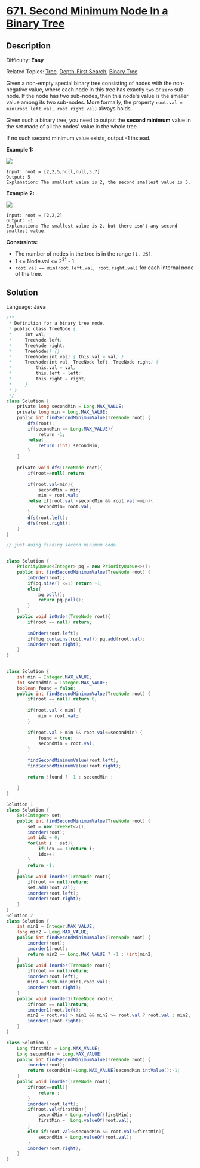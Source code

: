 # [671\. Second Minimum Node In a Binary Tree](https://leetcode.com/problems/second-minimum-node-in-a-binary-tree/)

## Description

Difficulty: **Easy**  

Related Topics: [Tree](https://leetcode.com/tag/tree/), [Depth-First Search](https://leetcode.com/tag/depth-first-search/), [Binary Tree](https://leetcode.com/tag/binary-tree/)


Given a non-empty special binary tree consisting of nodes with the non-negative value, where each node in this tree has exactly `two` or `zero` sub-node. If the node has two sub-nodes, then this node's value is the smaller value among its two sub-nodes. More formally, the property `root.val = min(root.left.val, root.right.val)` always holds.

Given such a binary tree, you need to output the **second minimum** value in the set made of all the nodes' value in the whole tree.

If no such second minimum value exists, output -1 instead.

**Example 1:**

![](https://assets.leetcode.com/uploads/2020/10/15/smbt1.jpg)

```
Input: root = [2,2,5,null,null,5,7]
Output: 5
Explanation: The smallest value is 2, the second smallest value is 5.
```

**Example 2:**

![](https://assets.leetcode.com/uploads/2020/10/15/smbt2.jpg)

```
Input: root = [2,2,2]
Output: -1
Explanation: The smallest value is 2, but there isn't any second smallest value.
```

**Constraints:**

*   The number of nodes in the tree is in the range `[1, 25]`.
*   1 <= Node.val <= 2<sup>31</sup> - 1
*   `root.val == min(root.left.val, root.right.val)` for each internal node of the tree.


## Solution

Language: **Java**

```java
/**
 * Definition for a binary tree node.
 * public class TreeNode {
 *     int val;
 *     TreeNode left;
 *     TreeNode right;
 *     TreeNode() {}
 *     TreeNode(int val) { this.val = val; }
 *     TreeNode(int val, TreeNode left, TreeNode right) {
 *         this.val = val;
 *         this.left = left;
 *         this.right = right;
 *     }
 * }
 */
class Solution {
    private long secondMin = Long.MAX_VALUE;
    private long min = Long.MAX_VALUE;
    public int findSecondMinimumValue(TreeNode root) {
        dfs(root);
        if(secondMin == Long.MAX_VALUE){
            return -1;
        }else{
            return (int) secondMin;
        }
    }
    
    private void dfs(TreeNode root){
        if(root==null) return;
        
        if(root.val<min){
            secondMin = min;
            min = root.val;
        }else if(root.val <secondMin && root.val!=min){
            secondMin= root.val;
        }
        dfs(root.left);
        dfs(root.right);
    }
}

// just doing finding second minimum code.
```

```java

class Solution {
    PriorityQueue<Integer> pq = new PriorityQueue<>();
    public int findSecondMinimumValue(TreeNode root) {
        inOrder(root);
        if(pq.size() <=1) return -1;
        else{
            pq.poll();
            return pq.poll();
        }
    }
    public void inOrder(TreeNode root){
        if(root == null) return;
        
        inOrder(root.left);
        if(!pq.contains(root.val)) pq.add(root.val);
        inOrder(root.right);
    }
}

```

```java

class Solution {
    int min = Integer.MAX_VALUE;
    int secondMin = Integer.MAX_VALUE;
    boolean found = false;
    public int findSecondMinimumValue(TreeNode root) {
        if(root == null) return 0;
        
        if(root.val < min) {
            min = root.val;
        }
        
        if(root.val > min && root.val<=secondMin) {
            found = true;
            secondMin = root.val;
        }
        
        findSecondMinimumValue(root.left);
        findSecondMinimumValue(root.right);
        
        return !found ? -1 : secondMin ;
        
    }
}

```


```java
Solution 1
class Solution {
    Set<Integer> set;
    public int findSecondMinimumValue(TreeNode root) {
        set = new TreeSet<>();
        inorder(root);
        int idx = 0;
        for(int i : set){
            if(idx == 1)return i;
            idx++;
        }
        return -1;
    }
    public void inorder(TreeNode root){
        if(root == null)return;
        set.add(root.val);
        inorder(root.left);
        inorder(root.right);
    }
}
Solution 2
class Solution {
    int min1 = Integer.MAX_VALUE;
    long min2 = Long.MAX_VALUE;
    public int findSecondMinimumValue(TreeNode root) {
        inorder(root);
        inorder1(root);
        return min2 == Long.MAX_VALUE ? -1 : (int)min2;
    }
    public void inorder(TreeNode root){
        if(root == null)return;
        inorder(root.left);
        min1 = Math.min(min1,root.val);
        inorder(root.right);
    }
    public void inorder1(TreeNode root){
        if(root == null)return;
        inorder1(root.left);
        min2 = root.val > min1 && min2 >= root.val ? root.val : min2;
        inorder1(root.right);
    }
}

```

```java     **weirdo **
class Solution {
    Long firstMin = Long.MAX_VALUE;
    Long secondMin = Long.MAX_VALUE;
    public int findSecondMinimumValue(TreeNode root) {
        inorder(root);
        return secondMin!=Long.MAX_VALUE?secondMin.intValue():-1;
    }
    public void inorder(TreeNode root){
        if(root==null){
            return ;
        }
        inorder(root.left);
        if(root.val<firstMin){
            secondMin = Long.valueOf(firstMin);
            firstMin =  Long.valueOf(root.val);
        }
        else if(root.val<=secondMin && root.val!=firstMin){
            secondMin = Long.valueOf(root.val);
        }
        inorder(root.right);
    }
}

```

